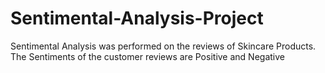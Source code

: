 # Sentimental-Analysis-Project
Sentimental Analysis was performed on the reviews of Skincare Products.
The Sentiments of the customer reviews are Positive and Negative
